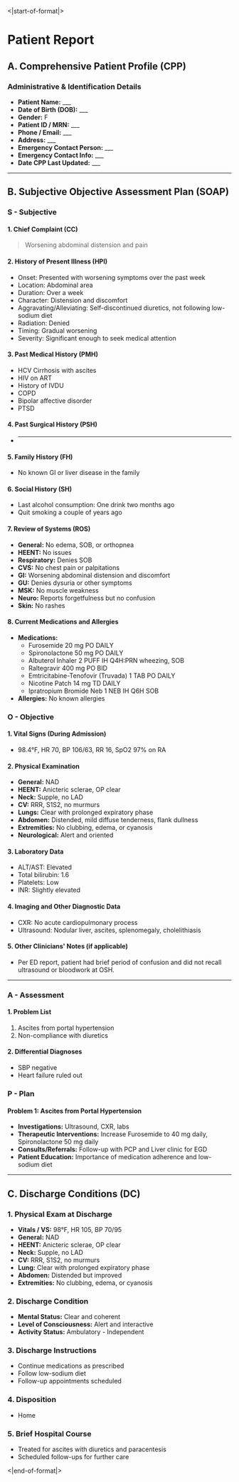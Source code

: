 <|start-of-format|>
# Patient Report

## A. Comprehensive Patient Profile (CPP)

### Administrative & Identification Details
- **Patient Name:** ___  
- **Date of Birth (DOB):** ___  
- **Gender:** F  
- **Patient ID / MRN:** ___  
- **Phone / Email:** ___  
- **Address:** ___  
- **Emergency Contact Person:** ___  
- **Emergency Contact Info:** ___  
- **Date CPP Last Updated:** ___  

---

## B. Subjective Objective Assessment Plan (SOAP)

### S - Subjective

#### 1. Chief Complaint (CC)
> Worsening abdominal distension and pain  

#### 2. History of Present Illness (HPI)
- Onset: Presented with worsening symptoms over the past week  
- Location: Abdominal area  
- Duration: Over a week  
- Character: Distension and discomfort  
- Aggravating/Alleviating: Self-discontinued diuretics, not following low-sodium diet  
- Radiation: Denied  
- Timing: Gradual worsening  
- Severity: Significant enough to seek medical attention  

#### 3. Past Medical History (PMH)
- HCV Cirrhosis with ascites  
- HIV on ART  
- History of IVDU  
- COPD  
- Bipolar affective disorder  
- PTSD  

#### 4. Past Surgical History (PSH)
- ___  

#### 5. Family History (FH)
- No known GI or liver disease in the family  

#### 6. Social History (SH)
- Last alcohol consumption: One drink two months ago  
- Quit smoking a couple of years ago  

#### 7. Review of Systems (ROS)
- **General:** No edema, SOB, or orthopnea  
- **HEENT:** No issues  
- **Respiratory:** Denies SOB  
- **CVS:** No chest pain or palpitations  
- **GI:** Worsening abdominal distension and discomfort  
- **GU:** Denies dysuria or other symptoms  
- **MSK:** No muscle weakness  
- **Neuro:** Reports forgetfulness but no confusion  
- **Skin:** No rashes  

#### 8. Current Medications and Allergies
- **Medications:**
    - Furosemide 20 mg PO DAILY  
    - Spironolactone 50 mg PO DAILY  
    - Albuterol Inhaler 2 PUFF IH Q4H:PRN wheezing, SOB  
    - Raltegravir 400 mg PO BID  
    - Emtricitabine-Tenofovir (Truvada) 1 TAB PO DAILY  
    - Nicotine Patch 14 mg TD DAILY  
    - Ipratropium Bromide Neb 1 NEB IH Q6H SOB  
- **Allergies:** No known allergies  

### O - Objective

#### 1. Vital Signs (During Admission)
- 98.4°F, HR 70, BP 106/63, RR 16, SpO2 97% on RA  

#### 2. Physical Examination
- **General:** NAD  
- **HEENT:** Anicteric sclerae, OP clear  
- **Neck:** Supple, no LAD  
- **CV:** RRR, S1S2, no murmurs  
- **Lungs:** Clear with prolonged expiratory phase  
- **Abdomen:** Distended, mild diffuse tenderness, flank dullness  
- **Extremities:** No clubbing, edema, or cyanosis  
- **Neurological:** Alert and oriented  

#### 3. Laboratory Data
- ALT/AST: Elevated  
- Total bilirubin: 1.6  
- Platelets: Low  
- INR: Slightly elevated  

#### 4. Imaging and Other Diagnostic Data
- CXR: No acute cardiopulmonary process  
- Ultrasound: Nodular liver, ascites, splenomegaly, cholelithiasis  

#### 5. Other Clinicians' Notes (if applicable)
- Per ED report, patient had brief period of confusion and did not recall ultrasound or bloodwork at OSH.

---

### A - Assessment

#### 1. Problem List
1. Ascites from portal hypertension  
2. Non-compliance with diuretics  

#### 2. Differential Diagnoses
- SBP negative  
- Heart failure ruled out  

### P - Plan

#### Problem 1: Ascites from Portal Hypertension
- **Investigations:** Ultrasound, CXR, labs  
- **Therapeutic Interventions:** Increase Furosemide to 40 mg daily, Spironolactone 50 mg daily  
- **Consults/Referrals:** Follow-up with PCP and Liver clinic for EGD  
- **Patient Education:** Importance of medication adherence and low-sodium diet  

---

## C. Discharge Conditions (DC)

### 1. Physical Exam at Discharge
- **Vitals / VS:** 98°F, HR 105, BP 70/95  
- **General:** NAD  
- **HEENT:** Anicteric sclerae, OP clear  
- **Neck:** Supple, no LAD  
- **CV:** RRR, S1S2, no murmurs  
- **Lung:** Clear with prolonged expiratory phase  
- **Abdomen:** Distended but improved  
- **Extremities:** No clubbing, edema, or cyanosis  

### 2. Discharge Condition
- **Mental Status:** Clear and coherent  
- **Level of Consciousness:** Alert and interactive  
- **Activity Status:** Ambulatory - Independent  

### 3. Discharge Instructions
- Continue medications as prescribed  
- Follow low-sodium diet  
- Follow-up appointments scheduled  

### 4. Disposition
- Home  

### 5. Brief Hospital Course
- Treated for ascites with diuretics and paracentesis  
- Scheduled follow-ups for further care  

<|end-of-format|>